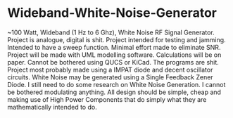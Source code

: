 # Wideband-White-Noise-Generator
~100 Watt, Wideband (1 Hz to 6 Ghz), White Noise RF Signal Generator. Project is analogue, digital is shit. Project intended for testing and jamming. Intended to have a sweep function. Minimal effort made to eliminate SNR. Project will be made with UML modelling software. Calculations will be on paper. Cannot be bothered using QUCS or KiCad. The programs are shit. Project most probably made using a IMPAT diode and decent oscillator circuits. White Noise may be generated using a Single Feedback Zener Diode. I still need to do some research on White Noise Generation. I cannot be bothered modulating anything. All design should be simple, cheap and making use of High Power Components that do simply what they are mathematically intended to do.
